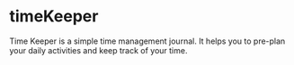 # timeKeeper
Time Keeper is a simple time management journal. It helps you to pre-plan your daily activities and keep track of your time.
